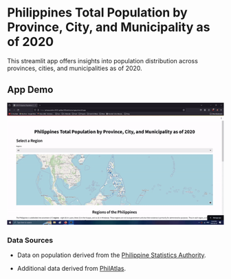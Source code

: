 # Philippines Total Population by Province, City, and Municipality as of 2020
This streamlit app offers insights into population distribution across provinces, cities, and municipalities as of 2020.

## App Demo
<p align="center">
  <img src="Assets/Demo.gif" alt="Demo">
</p>

### Data Sources
- Data on population derived from the [Philippine Statistics Authority](https://psa.gov.ph/content/2020-census-population-and-housing-2020-cph-population-counts-declared-official-president).

- Additional data derived from [PhilAtlas](https://psa.gov.ph/content/2020-census-population-and-housing-2020-cph-population-counts-declared-official-president).